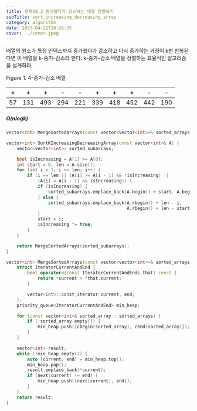 ```yaml
---
title: 문제10.2 증가했다가 감소하는 배열 정렬하기
subTitle: sort_increasing_decreasing_array
category: algorithm
date: 2023-04-22T20:26:35
cover: ../cover.jpeg
---
```


배열의 원소가 특정 인덱스까지 증가했다가 감소하고 다시 증가하는 과정이 k번 반복된다면 이 배열을 k-증가-감소라 한다. k-증가-감소 배열을 정렬하는 효율적인 알고리즘을 설계하라.

Figure 1. 4-증가-감소 배열

| +   | +   | +   | -   | -   | +   | +   | +   | -   | -   |
| --- | --- | --- | --- | --- | --- | --- | --- | --- | --- |
| 57  | 131 | 493 | 294 | 221 | 339 | 418 | 452 | 442 | 190 |

##### $O(nlogk)$

```cpp lineNumbers=true {3-23}
vector<int> MergeSortedArrays(const vector<vector<int>>& sorted_arrays);

vector<int> SortKIncreasingDecreasingArray(const vector<int>& A) {
    vector<vector<int>> sorted_subarrays;

    bool isIncreasing = A[1] >= A[0];
    int start = 0, len = A.size();
    for (int i = 1; i <= len; i++) {
        if (i == len || (A[i] >= A[i - 1] && !isIncreasing) ||
            (A[i] < A[i - 1] && isIncreasing)) {
            if (isIncreasing) {
                sorted_subarrays.emplace_back(A.begin() + start, A.begin() + i);
            } else {
                sorted_subarrays.emplace_back(A.rbegin() + len - i,
                                              A.rbegin() + len - start);
            }
            start = i;
            isIncreasing ^= true;
        }
    }

    return MergeSortedArrays(sorted_subarrays);
}

vector<int> MergeSortedArrays(const vector<vector<int>>& sorted_arrays) {
    struct IteratorCurrentAndEnd {
        bool operator<(const IteratorCurrentAndEnd& that) const {
            return *current > *that.current;
        }

        vector<int>::const_iterator current, end;
    };
    priority_queue<IteratorCurrentAndEnd> min_heap;

    for (const vector<int>& sorted_array : sorted_arrays) {
        if (!sorted_array.empty()) {
            min_heap.push({cbegin(sorted_array), cend(sorted_array)});
        }
    }

    vector<int> result;
    while (!min_heap.empty()) {
        auto [current, end] = min_heap.top();
        min_heap.pop();
        result.emplace_back(*current);
        if (next(current) != end) {
            min_heap.push({next(current), end});
        }
    }
    return result;
}
```
